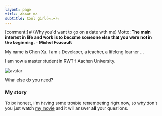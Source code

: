 ```yaml
---
layout: page
title: About me
subtitle: Cool girl(¬◡¬)✧
---
```

[comment:] # (Why you'd want to go on a date with me)
Motto: **The main interest in life and work is to become someone else that you were not in the beginning. - Michel Foucault**

My name is Chen Xu. I am a Developer, a teacher, a lifelong learner ...

I am now a master student in RWTH Aachen University. 

![avatar](/assets/img/my_profile_figure.jpeg)

What else do you need?

### My story

To be honest, I'm having some trouble remembering right now, so why don't you just watch [my movie](https://en.wikipedia.org/wiki/The_Princess_Bride_%28film%29) and it will answer **all** your questions.
